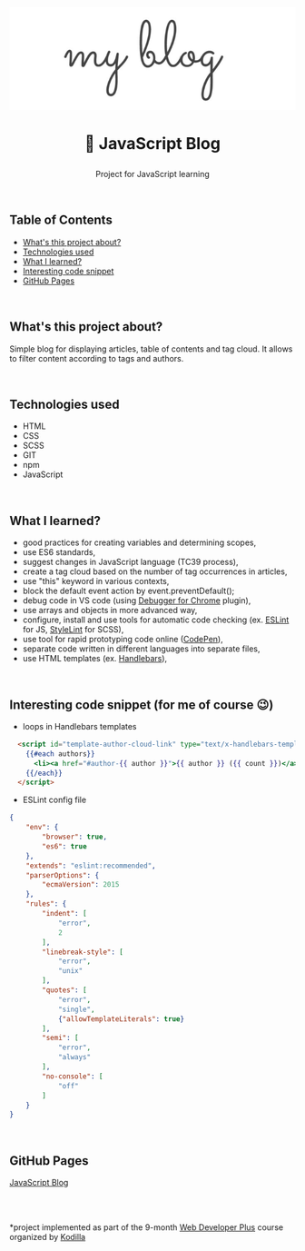 <p align="center">
<a href="https://grzegorz-jodlowski.github.io/javascript-blog/"><img src="logo5.jpg" title="logo" alt="title of blog: 'my blog'"></a>
</p>

# <p align="center">📖 JavaScript Blog</p>
<p align="center">Project for JavaScript learning</p>

</br>

## Table of Contents

- [What's this project about?](#about)
- [Technologies used](#technologies)
- [What I learned?](#what)
- [Interesting code snippet](#interesting)
- [GitHub Pages](#gitHub)

</br>

## <a name="about"></a>What's this project about?

Simple blog for displaying articles, table of contents and tag cloud. It allows to filter content according to tags and authors.

</br>

## <a name="technologies"></a>Technologies used
- HTML
- CSS
- SCSS
- GIT
- npm
- JavaScript

</br>

## <a name="what"></a>What I learned?
- good practices for creating variables and determining scopes,
- use ES6 standards,
- suggest changes in JavaScript language (TC39 process),
- create a tag cloud based on the number of tag occurrences in articles,
- use "this" keyword in various contexts,
- block the default event action by event.preventDefault();
- debug code in VS code (using <a href="https://marketplace.visualstudio.com/items?itemName=msjsdiag.debugger-for-chrome">Debugger for Chrome</a> plugin),
- use arrays and objects in more advanced way,
- configure, install and use tools for automatic code checking (ex. <a href="https://eslint.org/">ESLint</a> for JS, <a href="https://stylelint.io/">StyleLint</a> for SCSS),
- use tool for rapid prototyping code online (<a href="https://codepen.io/">CodePen</a>),
- separate code written in different languages into separate files,
- use HTML templates (ex. <a href="https://handlebarsjs.com/">Handlebars</a>),

</br>

## <a name="interesting"></a>Interesting code snippet (for me of course 😉)
- loops in Handlebars templates

```html
  <script id="template-author-cloud-link" type="text/x-handlebars-template">
    {{#each authors}}
      <li><a href="#author-{{ author }}">{{ author }} ({{ count }})</a>&nbsp;&nbsp;</li>
    {{/each}}
  </script>
```

- ESLint config file

```json
{
    "env": {
        "browser": true,
        "es6": true
    },
    "extends": "eslint:recommended",
    "parserOptions": {
        "ecmaVersion": 2015
    },
    "rules": {
        "indent": [
            "error",
            2
        ],
        "linebreak-style": [
            "error",
            "unix"
        ],
        "quotes": [
            "error",
            "single",
            {"allowTemplateLiterals": true}
        ],
        "semi": [
            "error",
            "always"
        ],
        "no-console": [
            "off"
        ]
    }
}
```

</br>

## <a name="gitHub"></a>GitHub Pages
<a href="https://grzegorz-jodlowski.github.io/javascript-blog/">JavaScript Blog</a>


</br>
</br>

  *project implemented as part of the 9-month [Web Developer Plus](https://kodilla.com/pl/bootcamp/webdeveloper/?type=wdp&editionId=309) course organized by [Kodilla](https://drive.google.com/file/d/1AZGDMtjhsHbrtXhRSIlRKKc3RCxQk6YY/view?usp=sharing)
